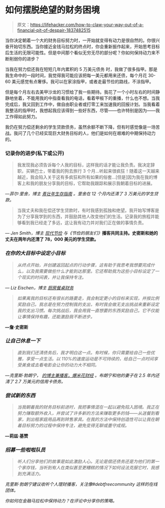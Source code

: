 # 如何摆脱绝望的财务困境

> 原文：<https://lifehacker.com/how-to-claw-your-way-out-of-a-financial-pit-of-despair-1837482515>

当你决定朝着一个大的财务目标努力时，一开始就变得有动力是很自然的。你很兴奋开始切东西。当你接近金钱马拉松的终点时，你会重新振作起来，开始思考目标后生活的无限可能性。但是中间那个看似无穷无尽的部分呢？你如何保持动力来不断削弱你的进步？



当我在努力偿还我在短短几年内累积的 5 万美元债务 时，我做了很多指甲。那是我生命中的一段时间，我觉得我可能应该把每一美元都用来还债，每个月花 30-60 美元感觉有点奢侈。我可以在家涂指甲，或者走最节俭的路线，不涂指甲。

但是每个月左右去美甲沙龙的习惯给了我一些期待。我花了一个小时左右的时间静静地坐着，不能用我的中指查看我的电话，看着甲板下的重播，什么也不想。当我完成后，我又回到工作中，做自由职业者或打零工来加速我的回报计划。当我看着我整洁的指甲时，我想起我应该得到一些好东西，尽管——也许特别是因为——我工作得如此努力。

我仍在努力偿还剩余的学生贷款债务，虽然余额不断下降，但有时感觉像是一场苦战。我问了几个已经实现巨大财务目标的人，他们是如何在艰难的中期保持动力的。

### 记录你的进步(私下或公开)

> 我发现我必须告诉每个人我的目标，这样我的话才能让我负责。我决定辞职，买辆巴士，带着我的狗去旅行 3 个月...听起来很疯狂！随着这一天越来越近，我会陷入关于这有多疯狂和所有如果的俗套...[但是]因为我在我的博客上和我的朋友分享我的目标，它帮助我跟踪和展示我朝着目标的进展。

*—菲尔·里舍，博主* [*青壮年生存指南*](http://www.youngadultsurvivalguide.com/) *。里舍在 12 个月内还清了 3 万美元的学生贷款。*

> 当我丈夫和我在偿还学生贷款时，有时我感到孤独和绝望。我开始写博客是为了分享我学到的东西，并鼓励其他人改变他们的生活。记录我的旅程并能够看到我已经走了多远，这让我有动力并对我们正在做的事情负责。

*— Jen Smith，博主* [*现代节俭*](https://www.modernfrugality.com/) *与《节俭的朋友们》*[](https://www.frugalfriendspodcast.com/)**播客共同主持。史密斯和她的丈夫在两年内还清了 78，000 美元的学生贷款。**

### *在你的大目标中设定小目标*

> *从终点开始，并创建返回起点的行动步骤，这有助于我思考我想要完成什么，以及我需要做些什么才能到达那里。它还帮助我为这些小目标设定了一个现实的时间表，并让我保持专注。*

**— Liz Eischen，博主* [*厨房餐桌财务*](https://kitchentablefinances.com)*

> *如果离我的目标还有很长的路要走，我会制定更小的目标来实现，并按比例奖励自己。我总是在努力控制我的支出，有时我会做无支出挑战来重新设定我的支出习惯。每次挑战后，我会用我一直想要的东西奖励自己。它不仅能让事情保持有趣，还能激励我不断进步。*

**—詹·史密斯**

### ***让自己休息一下***

> *直到我们还清债务后，我才明白这一点。有时候，你只需要给自己一些优雅，享受一点生活。以 110%的速度运动是不可持续的，给自己一点时间享受美食或去看电影会让你的动力大不相同。*

**—克里斯·勃朗宁，* [*的博主兼播客，爆米花财经*](https://popcornfinance.com/) *。布朗宁和他的妻子在 2.5 年内还清了 2.7 万美元的信用卡债务。**

### *尝试新的东西*

> *当我朝着我的财务目标前进时，我把事情混在一起以避免陷入困境。我正在努力赚取额外收入，并尝试了许多新的方法来赚取更多的钱——从送餐到看家，到出租家庭用品再到转售家具。在我的方法中保持创造性可以让我在朝着目标努力的过程中保持专注，避免变得无聊或墨守成规。*

**—莉兹·基赞**

### *招募一些啦啦队员*

> *听人们分享他们的故事是如此激励人心。无论是偿还债务还是为他们的第一个家存钱，当听到有人在类似甚至更糟糕的情况下如何设法克服它时，我感到充满活力。*

*克里斯·勃朗宁建议收听个人理财播客，关注像#debtfreecommunity 这样的在线团体。*

*你如何在金融马拉松中保持动力？在评论中分享你的策略。*